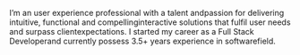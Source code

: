 I’m an user experience professional with a talent andpassion for delivering intuitive, functional and compellinginteractive solutions that fulfil user needs and surpass clientexpectations. I started my career as a Full Stack Developerand currently possess 3.5+ years experience in softwarefield.
